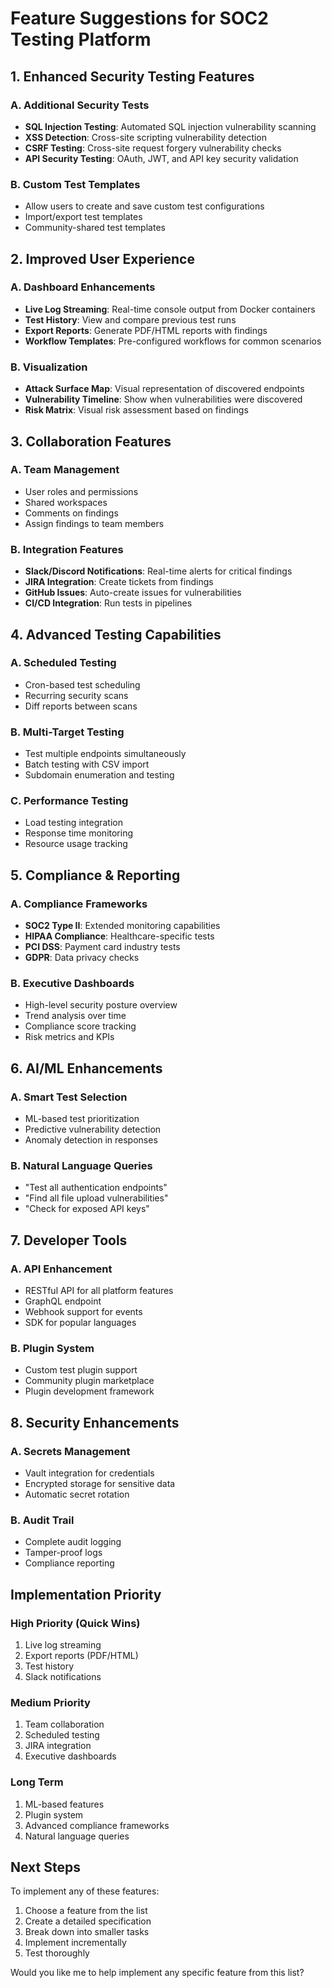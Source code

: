 # Feature Suggestions for SOC2 Testing Platform

## 1. Enhanced Security Testing Features

### A. Additional Security Tests
- **SQL Injection Testing**: Automated SQL injection vulnerability scanning
- **XSS Detection**: Cross-site scripting vulnerability detection
- **CSRF Testing**: Cross-site request forgery vulnerability checks
- **API Security Testing**: OAuth, JWT, and API key security validation

### B. Custom Test Templates
- Allow users to create and save custom test configurations
- Import/export test templates
- Community-shared test templates

## 2. Improved User Experience

### A. Dashboard Enhancements
- **Live Log Streaming**: Real-time console output from Docker containers
- **Test History**: View and compare previous test runs
- **Export Reports**: Generate PDF/HTML reports with findings
- **Workflow Templates**: Pre-configured workflows for common scenarios

### B. Visualization
- **Attack Surface Map**: Visual representation of discovered endpoints
- **Vulnerability Timeline**: Show when vulnerabilities were discovered
- **Risk Matrix**: Visual risk assessment based on findings

## 3. Collaboration Features

### A. Team Management
- User roles and permissions
- Shared workspaces
- Comments on findings
- Assign findings to team members

### B. Integration Features
- **Slack/Discord Notifications**: Real-time alerts for critical findings
- **JIRA Integration**: Create tickets from findings
- **GitHub Issues**: Auto-create issues for vulnerabilities
- **CI/CD Integration**: Run tests in pipelines

## 4. Advanced Testing Capabilities

### A. Scheduled Testing
- Cron-based test scheduling
- Recurring security scans
- Diff reports between scans

### B. Multi-Target Testing
- Test multiple endpoints simultaneously
- Batch testing with CSV import
- Subdomain enumeration and testing

### C. Performance Testing
- Load testing integration
- Response time monitoring
- Resource usage tracking

## 5. Compliance & Reporting

### A. Compliance Frameworks
- **SOC2 Type II**: Extended monitoring capabilities
- **HIPAA Compliance**: Healthcare-specific tests
- **PCI DSS**: Payment card industry tests
- **GDPR**: Data privacy checks

### B. Executive Dashboards
- High-level security posture overview
- Trend analysis over time
- Compliance score tracking
- Risk metrics and KPIs

## 6. AI/ML Enhancements

### A. Smart Test Selection
- ML-based test prioritization
- Predictive vulnerability detection
- Anomaly detection in responses

### B. Natural Language Queries
- "Test all authentication endpoints"
- "Find all file upload vulnerabilities"
- "Check for exposed API keys"

## 7. Developer Tools

### A. API Enhancement
- RESTful API for all platform features
- GraphQL endpoint
- Webhook support for events
- SDK for popular languages

### B. Plugin System
- Custom test plugin support
- Community plugin marketplace
- Plugin development framework

## 8. Security Enhancements

### A. Secrets Management
- Vault integration for credentials
- Encrypted storage for sensitive data
- Automatic secret rotation

### B. Audit Trail
- Complete audit logging
- Tamper-proof logs
- Compliance reporting

## Implementation Priority

### High Priority (Quick Wins)
1. Live log streaming
2. Export reports (PDF/HTML)
3. Test history
4. Slack notifications

### Medium Priority
1. Team collaboration
2. Scheduled testing
3. JIRA integration
4. Executive dashboards

### Long Term
1. ML-based features
2. Plugin system
3. Advanced compliance frameworks
4. Natural language queries

## Next Steps

To implement any of these features:

1. Choose a feature from the list
2. Create a detailed specification
3. Break down into smaller tasks
4. Implement incrementally
5. Test thoroughly

Would you like me to help implement any specific feature from this list?